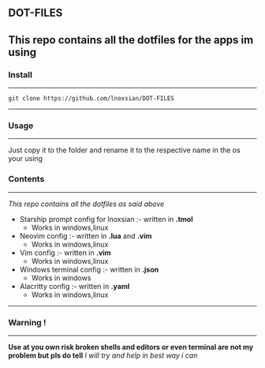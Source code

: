 ## DOT-FILES

This repo contains all the dotfiles for the apps im using
---
### Install
---
```fish
git clone https://github.com/lnoxsian/DOT-FILES
```
---
### Usage
---
Just copy it to the folder and rename it to the respective 
name in the os your using

### Contents
---
_This repo contains all the dotfiles as said above_
- Starship prompt config for lnoxsian :- written in **.tmol**
    * Works in windows,linux
- Neovim config :- written in **.lua** and **.vim**
    * Works in windows,linux
- Vim config :- written in **.vim**
    * Works in windows,linux
- Windows terminal config :- written in **.json**
    * Works in windows
- Alacritty config :- written in **.yaml**
    * Works in windows,linux
---
### Warning !
---
**Use at you own risk broken shells and editors
  or even terminal are not my problem but pls do tell**
_I will try and help in best way i can_
